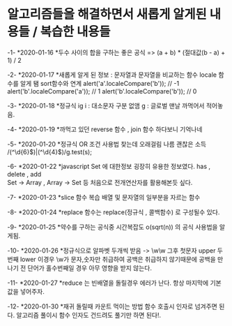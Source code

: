 # 알고리즘들을 해결하면서 새롭게 알게된 내용들 / 복습한 내용들

-1-
*2020-01-16
*두수 사이의 합을 구하는 좋은 공식 => (a + b) \* (절대값(b - a) + 1) / 2

-2-
*2020-01-17
*새롭게 알게 된 정보 : 문자열과 문자열을 비교하는 함수 locale 함수를 알게 됌 sort함수와 연계
alert('a'.localeCompare('b')); // -1
alert('b'.localeCompare('a')); // 1
alert('b'.localeCompare('b')); // 0

-3-
*2020-01-18
*정규식 ig i : 대소문자 구분 없앰 g : 글로벌 맨날 까먹어서 적어놓음.

-4-
*2020-01-19
*까먹고 있던 reverse 함수 , join 함수 하다보니 기억나네

-5-
*2020-01-20
*정규식 OR 조건 사용법 찾는데 오래걸림 나름 괜찮은 소득
/(^\d{6}$)|(^\d{4}$)/g.test(s);

-6-
*2020-01-22
*javascript Set 에 대한정보 굉장히 유용한 정보였다.
has , delete , add  
Set -> Array , Array -> Set 등 처음으로 전개연산자를 활용해본듯 싶다.

-7-
*2020-01-23
*slice 함수 복습
배열 및 문자열의 일부분을 자르는 함수

-8-
*2020-01-24
*replace 함수는 replace(정규식 , 콜백함수) 로 구성될수 있다.

-9-
*2020-01-25
*약수를 구하는 공식중 시간복잡도 o(sqrt(n)) 의 공식 사용법을 알게됨.

-10-
*2020-01-26
*정규식으로 알파벳 두개씩 받음 -> \w\w 그후 첫문자 upper 두번째 lower
이경우 \w가 문자,숫자만 취급하여 공백은 취급하지 않기때문에 공백을 만나기 전 단어가 홀수번째일 경우 아무 영향을 받지 않는다.

-11-
*2020-01-27
*reduce 는 빈배열을 돌릴경우 에러가 난다. 항상 마지막에 기본값을 넣어주자.

-12-
*2020-01-30
*재귀 돌릴때 카운트 먹이는 방법 함수 호출시 인자로 넘겨주면 된다. 알고리즘 풀이시 함수 인자도 건드려도 풀기만 하면 된다!.
